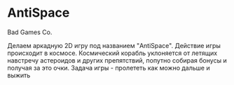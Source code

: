# AntiSpace

Bad Games Co.

Делаем аркадную 2D игру под названием "AntiSpace".
Действие игры происходит в космосе. Космический корабль уклоняется от летящих навстречу астероидов и других препятствий, попутно собирая бонусы и получая за это очки.
Задача игры - пролететь как можно дальше и выжить
